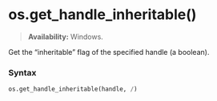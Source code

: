 # os.get_handle_inheritable()

> **Availability:** Windows.

Get the “inheritable” flag of the specified handle (a boolean).

### Syntax

```python
os.get_handle_inheritable(handle, /)
```
